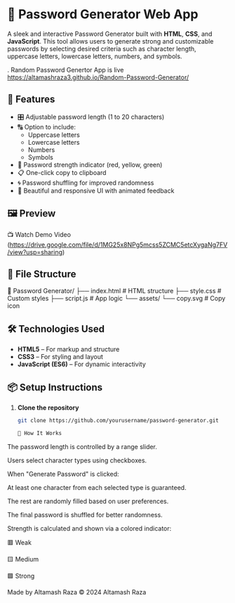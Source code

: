 # 🔐 Password Generator Web App 

A sleek and interactive Password Generator built with **HTML**, **CSS**, and **JavaScript**. This tool allows users to generate strong and customizable passwords by selecting desired criteria such as character length, uppercase letters, lowercase letters, numbers, and symbols.

. Random Password Genertor App is live https://altamashraza3.github.io/Random-Password-Generator/

## 🚀 Features

- 🎛 Adjustable password length (1 to 20 characters)
- 🔠 Option to include:
  - Uppercase letters
  - Lowercase letters
  - Numbers
  - Symbols
- 💪 Password strength indicator (red, yellow, green)
- 📋 One-click copy to clipboard
- 🌀 Password shuffling for improved randomness
- 🌈 Beautiful and responsive UI with animated feedback

## 🖼 Preview

📺 Watch Demo Video
(https://drive.google.com/file/d/1MG25x8NPg5mcss5ZCMC5etcXygaNg7FV/view?usp=sharing)

## 📁 File Structure
📁 Password Generator/
├── index.html # HTML structure
├── style.css # Custom styles
├── script.js # App logic
└── assets/
└── copy.svg # Copy icon


## 🛠️ Technologies Used

- **HTML5** – For markup and structure
- **CSS3** – For styling and layout
- **JavaScript (ES6)** – For dynamic interactivity

## 📦 Setup Instructions

1. **Clone the repository**  
   ```bash
   git clone https://github.com/yourusername/password-generator.git

   🧪 How It Works
The password length is controlled by a range slider.

Users select character types using checkboxes.

When "Generate Password" is clicked:

At least one character from each selected type is guaranteed.

The rest are randomly filled based on user preferences.

The final password is shuffled for better randomness.

Strength is calculated and shown via a colored indicator:

🟥 Weak

🟨 Medium

🟩 Strong


Made by Altamash Raza
© 2024 Altamash Raza

